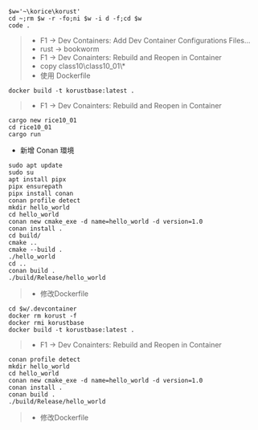 ```
$w='~\korice\korust'
cd ~;rm $w -r -fo;ni $w -i d -f;cd $w
code .
```
> * F1 -> Dev Containers: Add Dev Container Configurations Files...
> * rust -> bookworm
> * F1 -> Dev Conainters: Rebuild and Reopen in Container
> * copy class10\\class10_01\\*
> * 使用 Dockerfile
```
docker build -t korustbase:latest .
```
> * F1 -> Dev Conainters: Rebuild and Reopen in Container
```
cargo new rice10_01
cd rice10_01
cargo run
```
* 新增 Conan 環境
```
sudo apt update
sudo su
apt install pipx
pipx ensurepath
pipx install conan
conan profile detect
mkdir hello_world
cd hello_world
conan new cmake_exe -d name=hello_world -d version=1.0
conan install .
cd build/
cmake ..
cmake --build .
./hello_world
cd ..
conan build .
./build/Release/hello_world
```
> * 修改Dockerfile
```
cd $w/.devcontainer
docker rm korust -f
docker rmi korustbase
docker build -t korustbase:latest .
```
> * F1 -> Dev Conainters: Rebuild and Reopen in Container
```
conan profile detect
mkdir hello_world
cd hello_world
conan new cmake_exe -d name=hello_world -d version=1.0
conan install .
conan build .
./build/Release/hello_world
```
> * 修改Dockerfile
